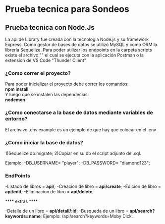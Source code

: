 # Prueba tecnica para Sondeos

## Prueba tecnica con **Node.Js**  
La api de Library fue creada con la tecnologia Node.js y su framework Express. Como gestor de bases de datos se utilizó MySQL y como ORM la librería Sequelize.
Para poder utilizar los endpoints en la carpeta scripts existe el archivo "" el cual se ejecuta con la aplicación Postman o la extension de VS Code "Thunder Client"

### ¿Como correr el proyecto?  
Para poder inicializar el proyecto debe correr los comandos:  
**npm install**  
Y luego que se instalen las dependecias:  
**nodemon**

### ¿Como conectarse a la base de datos mediante variables de entorno?  
El archvivo .env.example es un ejemplo de que hay que colocar en el .env

### ¿Como iniciar la base de datos?
1)Sequelize db:migrate;
2)Copiar en su db el script adjunto de .sql.

Ejemplo: 
-DB_USERNAME= "player";
-DB_PASSWORD= "diamond123";

### EndPoints

-Listado de libros = **api/**;
-Creacion de libro = **api/create**;
-Edicion de libro = **api/edit**;
-Eliminacion de libro = **api/delete**;

**** extras ****

-Detalle de un libro = **api/detail/:id**;
-Busqueda de un libro =  **api/search?keywords=name**; Ejemplo: /api/search?keywords=Moby Dick.
